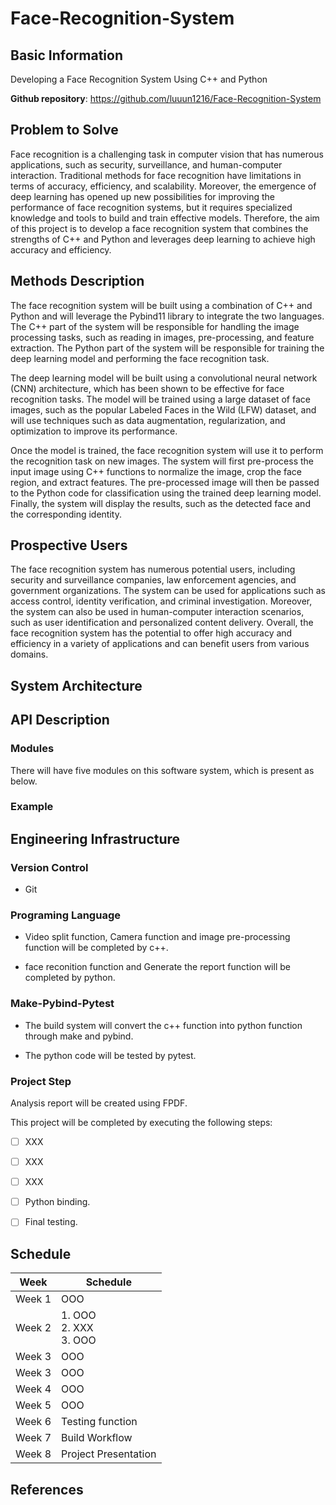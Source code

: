 # Face-Recognition-System

## Basic Information
Developing a Face Recognition System Using C++ and Python

**Github repository**: https://github.com/luuun1216/Face-Recognition-System

## Problem to Solve

Face recognition is a challenging task in computer vision that has numerous applications, such as security, surveillance, and human-computer interaction. Traditional methods for face recognition have limitations in terms of accuracy, efficiency, and scalability. Moreover, the emergence of deep learning has opened up new possibilities for improving the performance of face recognition systems, but it requires specialized knowledge and tools to build and train effective models. Therefore, the aim of this project is to develop a face recognition system that combines the strengths of C++ and Python and leverages deep learning to achieve high accuracy and efficiency.

## Methods Description

The face recognition system will be built using a combination of C++ and Python and will leverage the Pybind11 library to integrate the two languages. The C++ part of the system will be responsible for handling the image processing tasks, such as reading in images, pre-processing, and feature extraction. The Python part of the system will be responsible for training the deep learning model and performing the face recognition task.

The deep learning model will be built using a convolutional neural network (CNN) architecture, which has been shown to be effective for face recognition tasks. The model will be trained using a large dataset of face images, such as the popular Labeled Faces in the Wild (LFW) dataset, and will use techniques such as data augmentation, regularization, and optimization to improve its performance.

Once the model is trained, the face recognition system will use it to perform the recognition task on new images. The system will first pre-process the input image using C++ functions to normalize the image, crop the face region, and extract features. The pre-processed image will then be passed to the Python code for classification using the trained deep learning model. Finally, the system will display the results, such as the detected face and the corresponding identity.

## Prospective Users

The face recognition system has numerous potential users, including security and surveillance companies, law enforcement agencies, and government organizations. The system can be used for applications such as access control, identity verification, and criminal investigation. Moreover, the system can also be used in human-computer interaction scenarios, such as user identification and personalized content delivery. Overall, the face recognition system has the potential to offer high accuracy and efficiency in a variety of applications and can benefit users from various domains.

## System Architecture



## API Description

### Modules

There will have five modules on this software system, which is present as below.



### Example


## Engineering Infrastructure

### Version Control

- Git

### Programing Language

- Video split function, Camera function and image pre-processing function will be completed by c++.

- face reconition function and Generate the report function will be completed by python.

### Make-Pybind-Pytest

- The build system will convert the c++ function into python function through make and pybind.

- The python code will be tested by pytest.

### Project Step

Analysis report will be created using FPDF.

This project will be completed by executing the following steps:

- [ ] XXX

- [ ] XXX

- [ ] XXX

- [ ] Python binding.

- [ ] Final testing.

## Schedule

| Week | Schedule |                                                                                                     
| ------------- | ------------- |
| Week 1  |OOO|
| Week 2  | 1. OOO<br />2. XXX<br />3. OOO<br /> |
| Week 3  | OOO | 
| Week 3  | OOO |
| Week 4  | OOO |
| Week 5  | OOO  |
| Week 6  | Testing function   |
| Week 7  | Build Workflow|
| Week 8  | Project Presentation  |

## References

